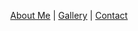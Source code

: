 <p align="center">
  <a href="#">About Me</a> |
  <a href="#">Gallery</a> |
  <a href="#">Contact</a>
</p>
